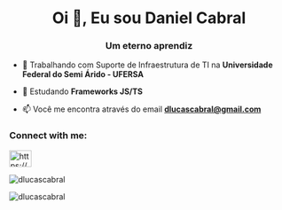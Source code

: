 <h1 align="center">Oi 👋, Eu sou Daniel Cabral</h1>
<h3 align="center">Um eterno aprendiz</h3>

- 🔭 Trabalhando com Suporte de Infraestrutura de TI na **Universidade Federal do Semi Árido - UFERSA**

- 🌱 Estudando **Frameworks JS/TS**

- 📫 Você me encontra através do email **dlucascabral@gmail.com**

<h3 align="left">Connect with me:</h3>
<p align="left">
<a href="https://linkedin.com/in/https://www.linkedin.com/in/dlucascabral/" target="blank"><img align="center" src="https://raw.githubusercontent.com/rahuldkjain/github-profile-readme-generator/master/src/images/icons/Social/linked-in-alt.svg" alt="https://www.linkedin.com/in/dlucascabral/" height="30" width="40" /></a>
</p>



<p><img align="center" src="https://github-readme-stats.vercel.app/api/top-langs?username=dlucascabral&show_icons=true&locale=en&layout=compact" alt="dlucascabral" /></p>

<p><img align="center" src="https://github-readme-streak-stats.herokuapp.com/?user=dlucascabral&" alt="dlucascabral" /></p>
<!--
**dlucascabral/dlucascabral** is a ✨ _special_ ✨ repository because its `README.md` (this file) appears on your GitHub profile.

Here are some ideas to get you started:

- 🔭 I’m currently working on ...
- 🌱 I’m currently learning ...
- 👯 I’m looking to collaborate on ...
- 🤔 I’m looking for help with ...
- 💬 Ask me about ...
- 📫 How to reach me: ...
- 😄 Pronouns: ...
- ⚡ Fun fact: ...
-->
